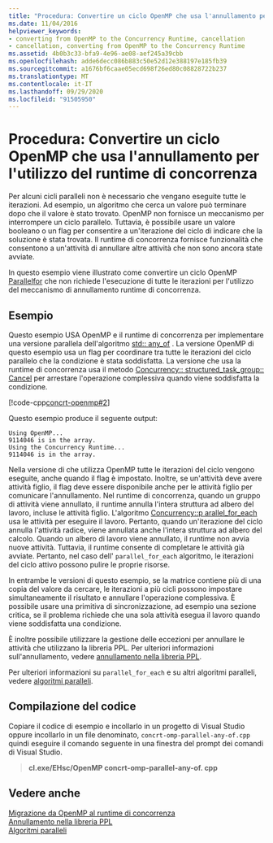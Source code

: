 ```yaml
---
title: "Procedura: Convertire un ciclo OpenMP che usa l'annullamento per l'utilizzo del runtime di concorrenza"
ms.date: 11/04/2016
helpviewer_keywords:
- converting from OpenMP to the Concurrency Runtime, cancellation
- cancellation, converting from OpenMP to the Concurrency Runtime
ms.assetid: 4b0b3c33-bfa9-4e96-ae08-aef245a39cbb
ms.openlocfilehash: adde6decc086b883c50e52d12e388197e185fb39
ms.sourcegitcommit: a1676bf6caae05ecd698f26ed80c08828722b237
ms.translationtype: MT
ms.contentlocale: it-IT
ms.lasthandoff: 09/29/2020
ms.locfileid: "91505950"
---
```

# <a name="how-to-convert-an-openmp-loop-that-uses-cancellation-to-use-the-concurrency-runtime"></a>Procedura: Convertire un ciclo OpenMP che usa l'annullamento per l'utilizzo del runtime di concorrenza

Per alcuni cicli paralleli non è necessario che vengano eseguite tutte le iterazioni. Ad esempio, un algoritmo che cerca un valore può terminare dopo che il valore è stato trovato. OpenMP non fornisce un meccanismo per interrompere un ciclo parallelo. Tuttavia, è possibile usare un valore booleano o un flag per consentire a un'iterazione del ciclo di indicare che la soluzione è stata trovata. Il runtime di concorrenza fornisce funzionalità che consentono a un'attività di annullare altre attività che non sono ancora state avviate.

In questo esempio viene illustrato come convertire un ciclo OpenMP [Parallel](../../parallel/concrt/how-to-use-parallel-invoke-to-write-a-parallel-sort-routine.md#parallel)[for](../openmp/reference/openmp-directives.md#for-openmp) che non richiede l'esecuzione di tutte le iterazioni per l'utilizzo del meccanismo di annullamento runtime di concorrenza.

## <a name="example"></a>Esempio

Questo esempio USA OpenMP e il runtime di concorrenza per implementare una versione parallela dell'algoritmo [std:: any_of](../../standard-library/algorithm-functions.md#any_of) . La versione OpenMP di questo esempio usa un flag per coordinare tra tutte le iterazioni del ciclo parallelo che la condizione è stata soddisfatta. La versione che usa la runtime di concorrenza usa il metodo [Concurrency:: structured_task_group:: Cancel](reference/structured-task-group-class.md#cancel) per arrestare l'operazione complessiva quando viene soddisfatta la condizione.

[!code-cpp[concrt-openmp#2](../../parallel/concrt/codesnippet/cpp/convert-an-openmp-loop-that-uses-cancellation_1.cpp)]

Questo esempio produce il seguente output:

```Output
Using OpenMP...
9114046 is in the array.
Using the Concurrency Runtime...
9114046 is in the array.
```

Nella versione di che utilizza OpenMP tutte le iterazioni del ciclo vengono eseguite, anche quando il flag è impostato. Inoltre, se un'attività deve avere attività figlio, il flag deve essere disponibile anche per le attività figlio per comunicare l'annullamento. Nel runtime di concorrenza, quando un gruppo di attività viene annullato, il runtime annulla l'intera struttura ad albero del lavoro, incluse le attività figlio. L'algoritmo [Concurrency::p arallel_for_each](reference/concurrency-namespace-functions.md#parallel_for_each) usa le attività per eseguire il lavoro. Pertanto, quando un'iterazione del ciclo annulla l'attività radice, viene annullata anche l'intera struttura ad albero del calcolo. Quando un albero di lavoro viene annullato, il runtime non avvia nuove attività. Tuttavia, il runtime consente di completare le attività già avviate. Pertanto, nel caso dell' `parallel_for_each` algoritmo, le iterazioni del ciclo attivo possono pulire le proprie risorse.

In entrambe le versioni di questo esempio, se la matrice contiene più di una copia del valore da cercare, le iterazioni a più cicli possono impostare simultaneamente il risultato e annullare l'operazione complessiva. È possibile usare una primitiva di sincronizzazione, ad esempio una sezione critica, se il problema richiede che una sola attività esegua il lavoro quando viene soddisfatta una condizione.

È inoltre possibile utilizzare la gestione delle eccezioni per annullare le attività che utilizzano la libreria PPL. Per ulteriori informazioni sull'annullamento, vedere [annullamento nella libreria PPL](cancellation-in-the-ppl.md).

Per ulteriori informazioni su `parallel_for_each` e su altri algoritmi paralleli, vedere [algoritmi paralleli](../../parallel/concrt/parallel-algorithms.md).

## <a name="compiling-the-code"></a>Compilazione del codice

Copiare il codice di esempio e incollarlo in un progetto di Visual Studio oppure incollarlo in un file denominato, `concrt-omp-parallel-any-of.cpp` quindi eseguire il comando seguente in una finestra del prompt dei comandi di Visual Studio.

> **cl.exe/EHsc/OpenMP concrt-omp-parallel-any-of. cpp**

## <a name="see-also"></a>Vedere anche

[Migrazione da OpenMP al runtime di concorrenza](../../parallel/concrt/migrating-from-openmp-to-the-concurrency-runtime.md)<br/>
[Annullamento nella libreria PPL](cancellation-in-the-ppl.md)<br/>
[Algoritmi paralleli](../../parallel/concrt/parallel-algorithms.md)
